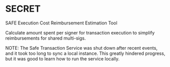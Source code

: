 # SECRET
SAFE Execution Cost Reimbursement Estimation Tool

Calculate amount spent per signer for transaction execution to simplify reimbursements for shared multi-sigs.

NOTE: The Safe Transaction Service was shut down after recent events, and it took too long to sync a local instance.
This greatly hindered progress, but it was good to learn how to run the service locally.
